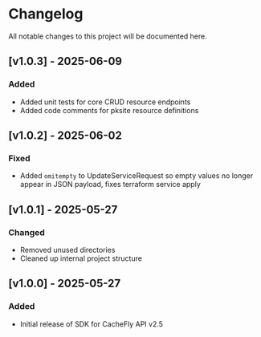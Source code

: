 # Changelog

All notable changes to this project will be documented here.

## [v1.0.3] - 2025-06-09

### Added
- Added unit tests for core CRUD resource endpoints
- Added code comments for pksite resource definitions

## [v1.0.2] - 2025-06-02

### Fixed
- Added `omitempty` to UpdateServiceRequest so empty values no longer appear in JSON payload, fixes terraform service apply

## [v1.0.1] - 2025-05-27

### Changed
- Removed unused directories
- Cleaned up internal project structure

## [v1.0.0] - 2025-05-27

### Added
- Initial release of SDK for CacheFly API v2.5